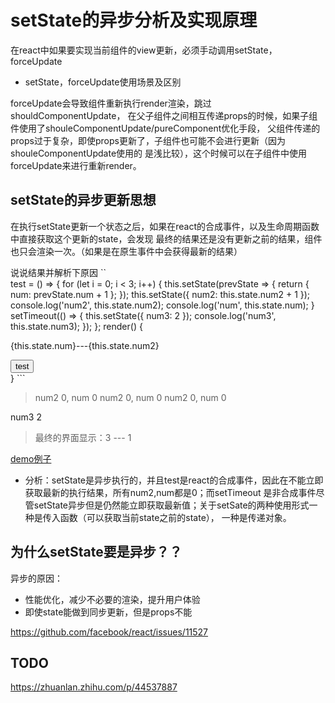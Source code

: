 # setState的异步分析及实现原理 

在react中如果要实现当前组件的view更新，必须手动调用setState，forceUpdate

- setState，forceUpdate使用场景及区别

forceUpdate会导致组件重新执行render渲染，跳过shouldComponentUpdate，
在父子组件之间相互传递props的时候，如果子组件使用了shouleComponentUpdate/pureComponent优化手段，
父组件传递的props过于复杂，即使props更新了，子组件也可能不会进行更新（因为shouleComponentUpdate使用的
是浅比较），这个时候可以在子组件中使用forceUpdate来进行重新render。

## setState的异步更新思想

在执行setState更新一个状态之后，如果在react的合成事件，以及生命周期函数中直接获取这个更新的state，会发现
最终的结果还是没有更新之前的结果，组件也只会渲染一次。（如果是在原生事件中会获得最新的结果）

说说结果并解析下原因
``  
test = () => {
  for (let i = 0; i < 3; i++) {
    this.setState(prevState => {
      return {
        num: prevState.num + 1
      };
    });
    this.setState({
      num2: this.state.num2 + 1
    });
    console.log('num2', this.state.num2);
    console.log('num', this.state.num);
  }
  setTimeout(() => {
    this.setState({
      num3: 2
    });
    console.log('num3', this.state.num3);
  });
};
render() {
  <div className="App">
    <p>
      {this.state.num}---{this.state.num2}
    </p>
    <button onClick={this.test}>test</button>
  </div>
}
```

> num2 0, 
  num 0
  num2 0, 
  num 0
  num2 0, 
  num 0

  num3 2

> 最终的界面显示：3 --- 1

[demo例子](https://codesandbox.io/s/setstatedeyibusixiang-b248j)

- 分析：setState是异步执行的，并且test是react的合成事件，因此在不能立即获取最新的执行结果，所有num2,num都是0；而setTimeout
是非合成事件尽管setState异步但是仍然能立即获取最新值；关于setSate的两种使用形式一种是传入函数（可以获取当前state之前的state），
一种是传递对象。

## 为什么setState要是异步？？

异步的原因：
  - 性能优化，减少不必要的渲染，提升用户体验
  - 即使state能做到同步更新，但是props不能

https://github.com/facebook/react/issues/11527

## TODO 
https://zhuanlan.zhihu.com/p/44537887







